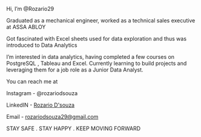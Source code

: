 Hi, I’m @Rozario29

Graduated as a mechanical engineer, worked as a technical sales executive at ASSA ABLOY

Got fascinated with Excel sheets used for data exploration and thus was introduced to Data Analytics

I’m interested in data analytics, having completed a few courses on PostgreSQL , Tableau and Excel. Currently learning to build projects and leveraging them for a job role as a Junior Data Analyst.

You can reach me at

Instagram - @rozariodsouza

LinkedIN - [Rozario D'souza](https://www.linkedin.com/in/rozario-d-souza-85522318b/)

Email - rozariodsouza29@gmail.com 

STAY SAFE . STAY HAPPY . KEEP MOVING FORWARD 

<!---
Rozario29/Rozario29 is a ✨ special ✨ repository because its `README.md` (this file) appears on your GitHub profile.
You can click the Preview link to take a look at your changes.
--->
